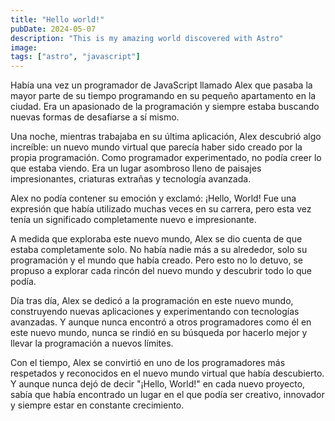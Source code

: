 ```yaml
---
title: "Hello world!"
pubDate: 2024-05-07
description: "This is my amazing world discovered with Astro"
image: 
tags: ["astro", "javascript"]
---
```


Había una vez un programador de JavaScript llamado Alex que pasaba la mayor parte de su tiempo programando en su pequeño apartamento en la ciudad. Era un apasionado de la programación y siempre estaba buscando nuevas formas de desafiarse a sí mismo.

Una noche, mientras trabajaba en su última aplicación, Alex descubrió algo increíble: un nuevo mundo virtual que parecía haber sido creado por la propia programación. Como programador experimentado, no podía creer lo que estaba viendo. Era un lugar asombroso lleno de paisajes impresionantes, criaturas extrañas y tecnología avanzada.

Alex no podía contener su emoción y exclamó: ¡Hello, World! Fue una expresión que había utilizado muchas veces en su carrera, pero esta vez tenía un significado completamente nuevo e impresionante.

A medida que exploraba este nuevo mundo, Alex se dio cuenta de que estaba completamente solo. No había nadie más a su alrededor, solo su programación y el mundo que había creado. Pero esto no lo detuvo, se propuso a explorar cada rincón del nuevo mundo y descubrir todo lo que podía.

Día tras día, Alex se dedicó a la programación en este nuevo mundo, construyendo nuevas aplicaciones y experimentando con tecnologías avanzadas. Y aunque nunca encontró a otros programadores como él en este nuevo mundo, nunca se rindió en su búsqueda por hacerlo mejor y llevar la programación a nuevos límites.

Con el tiempo, Alex se convirtió en uno de los programadores más respetados y reconocidos en el nuevo mundo virtual que había descubierto. Y aunque nunca dejó de decir "¡Hello, World!" en cada nuevo proyecto, sabía que había encontrado un lugar en el que podía ser creativo, innovador y siempre estar en constante crecimiento.